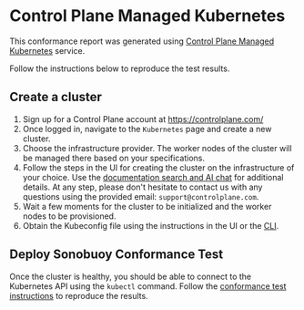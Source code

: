 # Control Plane Managed Kubernetes

This conformance report was generated using [Control Plane Managed Kubernetes](https://docs.controlplane.com/mk8s/overview) service. 

Follow the instructions below to reproduce the test results.

## Create a cluster

1. Sign up for a Control Plane account at https://controlplane.com/
2. Once logged in, navigate to the `Kubernetes` page and create a new cluster.
3. Choose the infrastructure provider. The worker nodes of the cluster will be managed there based on your specifications.
4. Follow the steps in the UI for creating the cluster on the infrastructure of your choice. Use the [documentation search and AI chat](https://docs.controlplane.com/mk8s/overview) for additional details.
   At any step, please don't hesitate to contact us with any questions using the provided email: `support@controlplane.com`.
5. Wait a few moments for the cluster to be initialized and the worker nodes to be provisioned.
6. Obtain the Kubeconfig file using the instructions in the UI or the [CLI](https://docs.controlplane.com/mk8s/aws#step-3-accessing-the-cluster).


## Deploy Sonobuoy Conformance Test

Once the cluster is healthy, you should be able to connect to the Kubernetes API using the `kubectl` command.
Follow the [conformance test instructions](https://github.com/cncf/k8s-conformance/blob/master/instructions.md#running) to reproduce the results.